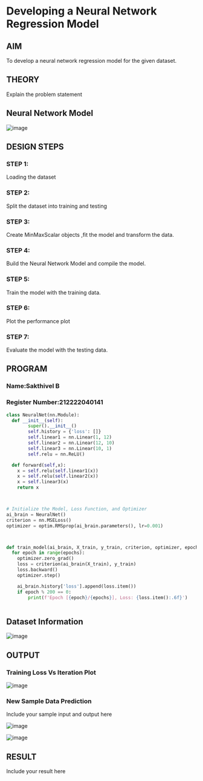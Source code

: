 # Developing a Neural Network Regression Model

## AIM

To develop a neural network regression model for the given dataset.

## THEORY

Explain the problem statement

## Neural Network Model

![image](https://github.com/user-attachments/assets/3745ebb7-5918-4898-a14c-4773d04b0a4e)

## DESIGN STEPS

### STEP 1:

Loading the dataset

### STEP 2:

Split the dataset into training and testing

### STEP 3:

Create MinMaxScalar objects ,fit the model and transform the data.

### STEP 4:

Build the Neural Network Model and compile the model.

### STEP 5:

Train the model with the training data.

### STEP 6:

Plot the performance plot

### STEP 7:

Evaluate the model with the testing data.

## PROGRAM
### Name:Sakthivel B
### Register Number:212222040141
```python
class NeuralNet(nn.Module):
  def __init__(self):
        super().__init__()
        self.history = {'loss': []}
        self.linear1 = nn.Linear(1, 12)
        self.linear2 = nn.Linear(12, 10)
        self.linear3 = nn.Linear(10, 1)
        self.relu = nn.ReLU()

  def forward(self,x):
    x = self.relu(self.linear1(x))
    x = self.relu(self.linear2(x))
    x = self.linear3(x)
    return x



# Initialize the Model, Loss Function, and Optimizer
ai_brain = NeuralNet()
criterion = nn.MSELoss()
optimizer = optim.RMSprop(ai_brain.parameters(), lr=0.001)



def train_model(ai_brain, X_train, y_train, criterion, optimizer, epochs=2000):
  for epoch in range(epochs):
    optimizer.zero_grad()
    loss = criterion(ai_brain(X_train), y_train)
    loss.backward()
    optimizer.step()

    ai_brain.history['loss'].append(loss.item())
    if epoch % 200 == 0:
        print(f'Epoch [{epoch}/{epochs}], Loss: {loss.item():.6f}')



```
## Dataset Information

![image](https://github.com/user-attachments/assets/b035b6de-dc89-4527-99ea-7428a4041b38)


## OUTPUT


### Training Loss Vs Iteration Plot
![image](https://github.com/user-attachments/assets/57db2573-ab43-4b31-ab13-37e5b82b2b64)


### New Sample Data Prediction

Include your sample input and output here

![image](https://github.com/user-attachments/assets/ffe03c30-cb09-4415-bd8e-662f33024a11)

![image](https://github.com/user-attachments/assets/b249a63e-08c2-437a-aa18-85887e2e0949)



## RESULT

Include your result here

